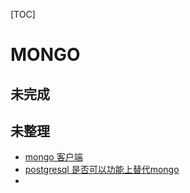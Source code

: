 [TOC]

# MONGO





## 未完成



## 未整理

- ﻿[mongo 客户端](../20180602/Studio_3T_for_Mongodb.md)
- [postgresql 是否可以功能上替代mongo](../20180602/mongo_postgresql_diff.md)
- 